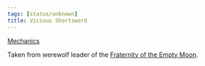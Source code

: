 ```yaml
---
tags: [status/unknown]
title: Vicious Shortsword
---
```



[Mechanics](https://www.dndbeyond.com/magic-items/5208-vicious-shortsword) 

Taken from werewolf leader of the [Fraternity of the Empty Moon](<../../../../groups/fraternity-of-the-empty-moon.md>).